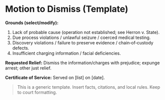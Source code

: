 # Motion to Dismiss (Template)

**Grounds (select/modify):**  
1. Lack of probable cause (operation not established; see Herron v. State).  
2. Due process violations / unlawful seizure / coerced medical testing.  
3. Discovery violations / failure to preserve evidence / chain‑of‑custody defects.  
4. Insufficient charging information / facial deficiencies.  

**Requested Relief:** Dismiss the information/charges with prejudice; expunge arrest; other just relief.

**Certificate of Service:** Served on [list] on [date].

> This is a generic template. Insert facts, citations, and local rules. Keep to court formatting.
